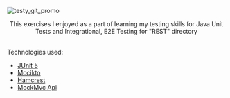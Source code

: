 
![testy_git_promo](https://user-images.githubusercontent.com/85828070/167006209-c2522fc7-0fe6-4acc-9547-6b3b29e9b2b0.jpg)


<p align="center", font-weight="bold", font-weight="900">This exercises I enjoyed as a part of learning my testing skills for Java Unit Tests and Integrational, E2E Testing for "REST" directory</p>
<br>
Technologies used:

 * [JUnit 5](https://junit.org/junit5/) <br>
 * [Mocikto](https://site.mockito.org/)<br>
 * [Hamcrest](http://hamcrest.org/)<br>
 * [MockMvc Api](https://docs.spring.io/spring-framework/docs/current/javadoc-api/org/springframework/test/web/servlet/MockMvc.html)











